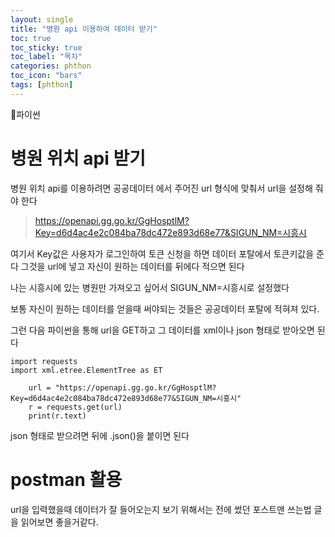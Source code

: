 ```yaml
---
layout: single
title: "병원 api 이용하여 데이터 받기"
toc: true
toc_sticky: true
toc_label: "목차"
categories: phthon
toc_icon: "bars"
tags: [phthon]
---
```


📘파이썬

# 병원 위치 api 받기

병원 위치 api를 이용하려면 공공데이터 에서 주어진 url 형식에 맞춰서 url을 설정해 줘야 한다

>https://openapi.gg.go.kr/GgHosptlM?Key=d6d4ac4e2c084ba78dc472e893d68e77&SIGUN_NM=시흥시

여기서 Key값은 사용자가 로그인하여 토큰 신청을 하면 데이터 포탈에서 토큰키값을 준다
그것을 url에 넣고 자신이 원하는 데이터를 뒤에다 적으면 된다

나는 시흥시에 있는 병원만 가져오고 싶어서 SIGUN_NM=시흥시로 설정했다

보통 자신이 원하는 데이터를 얻을때 써야되는 것들은 공공데이터 포탈에 적혀져 있다.

그런 다음 파이썬을 통해 url을 GET하고 그 데이터를 xml이나 json 형태로 받아오면 된다

```
import requests
import xml.etree.ElementTree as ET

    url = "https://openapi.gg.go.kr/GgHosptlM?Key=d6d4ac4e2c084ba78dc472e893d68e77&SIGUN_NM=시흥시"
    r = requests.get(url)
    print(r.text)
```

json 형태로 받으려면 뒤에 .json()을 붙이면 된다

# postman 활용

url을 입력했을때 데이터가 잘 들어오는지 보기 위해서는 전에 썼던 포스트맨 쓰는법 글을 읽어보면 좋을거같다.
